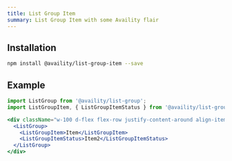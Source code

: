 ```yaml
---
title: List Group Item
summary: List Group Item with some Availity flair
---
```


## Installation

```bash
npm install @availity/list-group-item --save
```

## Example

```jsx live=true viewCode=true
import ListGroup from '@availity/list-group';
import ListGroupItem, { ListGroupItemStatus } from '@availity/list-group-item';

<div className="w-100 d-flex flex-row justify-content-around align-items-center">
  <ListGroup>
    <ListGroupItem>Item</ListGroupItem>
    <ListGroupItemStatus>Item2</ListGroupItemStatus>
  </ListGroup>
</div>
```